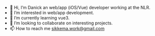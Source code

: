 - 👋 Hi, I’m Danick an web/app (iOS/Vue) developer working at the NLR.
- 👀 I’m interested in web/app development.
- 🌱 I’m currently learning vue3.
- 💞️ I’m looking to collaborate on interesting projects.
- 📫 How to reach me sikkema.work@gmail.com
